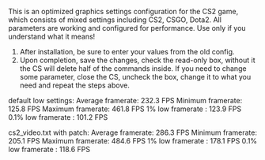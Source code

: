 This is an optimized graphics settings configuration for the CS2 game, which consists of mixed settings including CS2, CSGO, Dota2.
All parameters are working and configured for performance. Use only if you understand what it means!

1. After installation, be sure to enter your values ​​from the old config.
2. Upon completion, save the changes, check the read-only box, without it the CS will delete half of the commands inside.
If you need to change some parameter, close the CS, uncheck the box, change it to what you need and repeat the steps above.

default low settings:
Average framerate: 232.3 FPS
Minimum framerate: 125.8 FPS
Maximum framerate: 461.8 FPS
1% low framerate : 123.9 FPS
0.1% low framerate : 101.2 FPS

cs2_video.txt with patch:
Average framerate: 286.3 FPS
Minimum framerate: 205.1 FPS
Maximum framerate: 484.6 FPS
1% low framerate : 178.1 FPS
0.1% low framerate : 118.6 FPS
